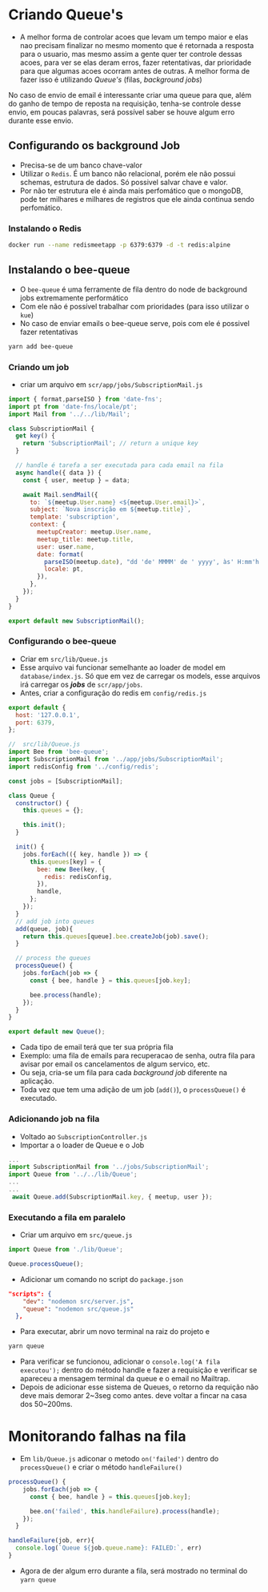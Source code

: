 # Criando Queue's

- A melhor forma de controlar acoes que levam um tempo maior e elas nao precisam finalizar no mesmo momento que é retornada a resposta para o usuario, mas mesmo assim a gente quer ter controle dessas acoes, para ver se elas deram erros, fazer retentativas, dar prioridade para que algumas acoes ocorram antes de outras. A melhor forma de fazer isso é utilizando *Queue's* (filas, *background jobs*)

No caso de envio de email é interessante criar uma queue para que, além do ganho de tempo de reposta na requisição, tenha-se controle desse envio, em poucas palavras, será possível saber se houve algum erro durante esse envio.

## Configurando os background Job
- Precisa-se de um banco chave-valor
- Utilizar o `Redis`. É um banco não relacional, porém ele não possui schemas, estrutura de dados. Só possivel salvar chave e valor.
- Por não ter estrutura ele é ainda mais perfomático que o mongoDB, pode ter milhares e milhares de registros que ele ainda continua sendo perfomático.

### Instalando o Redis
```bash
docker run --name redismeetapp -p 6379:6379 -d -t redis:alpine
```

## Instalando o bee-queue
- O `bee-queue` é uma ferramente de fila dentro do node de background jobs extremamente performático 
- Com ele não é possível trabalhar com prioridades (para isso utilizar o `kue`)
- No caso de enviar emails o bee-queue serve, pois com ele é possivel fazer retentativas

```bash
yarn add bee-queue
```


### Criando um job
- criar um arquivo em `scr/app/jobs/SubscriptionMail.js`

```js
import { format,parseISO } from 'date-fns';
import pt from 'date-fns/locale/pt';
import Mail from '../../lib/Mail';

class SubscriptionMail {
  get key() {
    return 'SubscriptionMail'; // return a unique key
  }

  // handle é tarefa a ser executada para cada email na fila
  async handle({ data }) {
    const { user, meetup } = data;

    await Mail.sendMail({
      to: `${meetup.User.name} <${meetup.User.email}>`,
      subject: `Nova inscrição em ${meetup.title}`,
      template: 'subscription',
      context: {
        meetupCreator: meetup.User.name,
        meetup_title: meetup.title,
        user: user.name,
        date: format(
          parseISO(meetup.date), "dd 'de' MMMM' de ' yyyy', às' H:mm'h'", {
          locale: pt,
        }),
      },
    });
  }
}

export default new SubscriptionMail();

```
### Configurando o bee-queue
- Criar em `src/lib/Queue.js`
- Esse arquivo vai funcionar semelhante ao loader de model em `database/index.js`. Só que em vez de carregar os models, esse arquivos irá carregar os ***jobs*** de `scr/app/jobs`.
- Antes, criar a configuração do redis em `config/redis.js`
```js
export default {
  host: '127.0.0.1',
  port: 6379,
};
```

```js
//  src/lib/Queue.js
import Bee from 'bee-queue';
import SubscriptionMail from '../app/jobs/SubscriptionMail';
import redisConfig from '../config/redis';

const jobs = [SubscriptionMail];

class Queue {
  constructor() {
    this.queues = {};

    this.init();
  }

  init() {
    jobs.forEach(({ key, handle }) => {
      this.queues[key] = {
        bee: new Bee(key, {
          redis: redisConfig,
        }),
        handle,
      };
    });
  }
  // add job into queues
  add(queue, job){
    return this.queues[queue].bee.createJob(job).save();
  }

  // process the queues
  processQueue() {
    jobs.forEach(job => {
      const { bee, handle } = this.queues[job.key];

      bee.process(handle);
    });
  }
}

export default new Queue();
```
- Cada tipo de email terá que ter sua própria fila
- Exemplo: uma fila de emails para recuperacao de senha, outra fila para avisar por email os cancelamentos de algum servico, etc.
- Ou seja, cria-se um fila para cada *background job* diferente na aplicação.
- Toda vez que tem uma adição de um job (`add()`), o `processQueue()` é executado.

### Adicionando job na fila
- Voltado ao `SubscriptionController.js`
- Importar a o loader de Queue e o Job

```js
...
import SubscriptionMail from '../jobs/SubscriptionMail';
import Queue from '../../lib/Queue';
...
...
 await Queue.add(SubscriptionMail.key, { meetup, user });
```

### Executando a fila em paralelo
- Criar um arquivo em `src/queue.js`

```js
import Queue from './lib/Queue';

Queue.processQueue();
```
- Adicionar um comando no script do `package.json`

```json
"scripts": {
    "dev": "nodemon src/server.js",
    "queue": "nodemon src/queue.js"
  },
```
- Para executar, abrir um novo terminal na raiz do projeto e

```bash
yarn queue
```
- Para verificar se funcionou, adicionar o `console.log('A fila executou');` dentro do método handle e fazer a requisição e verificar se apareceu a mensagem terminal da queue e o email no Mailtrap.
- Depois de adicionar esse sistema de Queues, o retorno da requição não deve mais demorar 2~3seg como antes. deve voltar a fincar na casa dos 50~200ms.

# Monitorando falhas na fila

- Em `lib/Queue.js` adiconar o metodo `on('failed')` dentro do `processQueue()` e criar o método `handleFailure()`
```js
processQueue() {
    jobs.forEach(job => {
      const { bee, handle } = this.queues[job.key];

      bee.on('failed', this.handleFailure).process(handle);
    });
  }

handleFailure(job, err){
  console.log(`Queue ${job.queue.name}: FAILED:`, err)
}
```

- Agora de der algum erro durante a fila, será mostrado no terminal do `yarn queue`